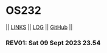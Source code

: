 # OS232
|| [LINKS](LINKS/) || [LOG](TXT/mylog.txt) || [GitHub](https://github.com/hilaldfzn/os232/) ||

### REV01: Sat 09 Sept 2023 23.54
